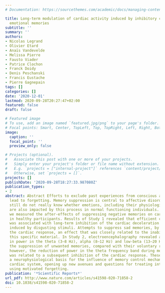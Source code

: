 ```yaml
---
# Documentation: https://sourcethemes.com/academic/docs/managing-content/

title: Long-term modulation of cardiac activity induced by inhibitory control over
  emotional memories
subtitle: ''
summary: ''
authors:
- Nicolas Legrand
- Olivier Etard
- Anaïs Vandevelde
- Melissa Pierre
- Fausto Viader
- Patrice Clochon
- Franck Doidy
- Denis Peschanski
- Francis Eustache
- Pierre Gagnepain
tags: []
categories: []
date: '2020-12-01'
lastmod: 2020-09-28T20:27:47+02:00
featured: false
draft: false

# Featured image
# To use, add an image named `featured.jpg/png` to your page's folder.
# Focal points: Smart, Center, TopLeft, Top, TopRight, Left, Right, BottomLeft, Bottom, BottomRight.
image:
  caption: ''
  focal_point: ''
  preview_only: false

# Projects (optional).
#   Associate this post with one or more of your projects.
#   Simply enter your project's folder or file name without extension.
#   E.g. `projects = ["internal-project"]` references `content/project/deep-learning/index.md`.
#   Otherwise, set `projects = []`.
projects: []
publishDate: '2020-09-28T18:27:33.987080Z'
publication_types:
- 2
abstract: Abstract Efforts to exclude past experiences from conscious awareness can
  lead to forgetting. Memory suppression is central to affective disorders, but we
  still do not really know whether emotions, including their physiological causes,
  are also impacted by this process in normal functioning individuals. In two studies,
  we measured the after-effects of suppressing negative memories on cardiac response
  in healthy participants. Results of Study 1 revealed that efficient control of memories
  was associated with long-term inhibition of the cardiac deceleration that is normally
  induced by disgusting stimuli. Attempts to suppress sad memories, by contrast, aggravated
  the cardiac response, an effect that was closely related to the inability to forget
  this specific material. In Study 2, electroencephalography revealed a reduction
  in power in the theta (3–8 Hz), alpha (8–12 Hz) and low-beta (13–20 Hz) bands during
  the suppression of unwanted memories, compared with their voluntary recall. Interestingly,
  however, the reduction of power in the theta frequency band during memory control
  was related to a subsequent inhibition of the cardiac response. These results provide
  a neurophysiological basis for the influence of memory control mechanisms on the
  cardiac system, opening up new avenues and questions for treating intrusive memories
  using motivated forgetting.
publication: '*Scientific Reports*'
url_pdf: http://www.nature.com/articles/s41598-020-71858-2
doi: 10.1038/s41598-020-71858-2
---
```

